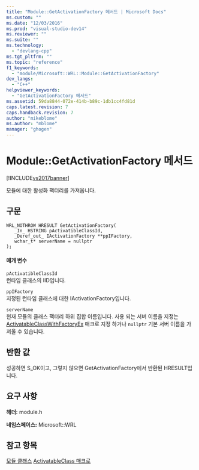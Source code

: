 ```yaml
---
title: "Module::GetActivationFactory 메서드 | Microsoft Docs"
ms.custom: ""
ms.date: "12/03/2016"
ms.prod: "visual-studio-dev14"
ms.reviewer: ""
ms.suite: ""
ms.technology: 
  - "devlang-cpp"
ms.tgt_pltfrm: ""
ms.topic: "reference"
f1_keywords: 
  - "module/Microsoft::WRL::Module::GetActivationFactory"
dev_langs: 
  - "C++"
helpviewer_keywords: 
  - "GetActivationFactory 메서드"
ms.assetid: 59da8844-072e-414b-b89c-1db1cc4fd81d
caps.latest.revision: 7
caps.handback.revision: 7
author: "mikeblome"
ms.author: "mblome"
manager: "ghogen"
---
```

# Module::GetActivationFactory 메서드
[!INCLUDE[vs2017banner](../assembler/inline/includes/vs2017banner.md)]

모듈에 대한 활성화 팩터리를 가져옵니다.  
  
## <a name="syntax"></a>구문  
  
```  
WRL_NOTHROW HRESULT GetActivationFactory(  
   _In_ HSTRING pActivatibleClassId,  
   _Deref_out_ IActivationFactory **ppIFactory,  
   wchar_t* serverName = nullptr  
);  
```  
  
#### <a name="parameters"></a>매개 변수  
 `pActivatibleClassId`  
 런타임 클래스의 IID입니다.  
  
 `ppIFactory`  
 지정된 런타임 클래스에 대한 IActivationFactory입니다.  
  
 `serverName`  
 현재 모듈의 클래스 팩터리 하위 집합 이름입니다. 사용 되는 서버 이름을 지정는 [ActivatableClassWithFactoryEx](../windows/activatableclass-macros.md) 매크로 지정 하거나 `nullptr` 기본 서버 이름을 가져올 수 있습니다.  
  
## <a name="return-value"></a>반환 값  
 성공하면 S_OK이고, 그렇지 않으면 GetActivationFactory에서 반환된 HRESULT입니다.  
  
## <a name="requirements"></a>요구 사항  
 **헤더:** module.h  
  
 **네임스페이스:** Microsoft::WRL  
  
## <a name="see-also"></a>참고 항목  
[모듈 클래스](../windows/module-class.md)
 [ActivatableClass 매크로](../windows/activatableclass-macros.md)